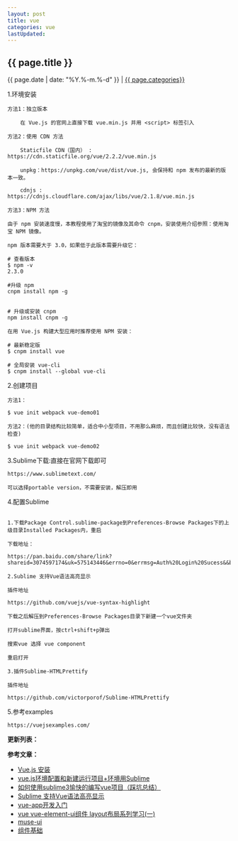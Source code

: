 ```yaml
---
layout: post
title: vue
categories: vue
lastUpdated:
---
```


## {{ page.title }}

{{ page.date | date: "%Y.%-m.%-d" }} | <a href="/archive#{{ page.categories }}">{{ page.categories}}</a>

1.环境安装

```
方法1：独立版本

    在 Vue.js 的官网上直接下载 vue.min.js 并用 <script> 标签引入

方法2：使用 CDN 方法

    Staticfile CDN（国内） : https://cdn.staticfile.org/vue/2.2.2/vue.min.js

    unpkg：https://unpkg.com/vue/dist/vue.js, 会保持和 npm 发布的最新的版本一致。

    cdnjs : https://cdnjs.cloudflare.com/ajax/libs/vue/2.1.8/vue.min.js

方法3：NPM 方法

由于 npm 安装速度慢，本教程使用了淘宝的镜像及其命令 cnpm，安装使用介绍参照：使用淘宝 NPM 镜像。

npm 版本需要大于 3.0，如果低于此版本需要升级它：

# 查看版本
$ npm -v
2.3.0

#升级 npm
cnpm install npm -g


# 升级或安装 cnpm
npm install cnpm -g

在用 Vue.js 构建大型应用时推荐使用 NPM 安装：

# 最新稳定版
$ cnpm install vue

# 全局安装 vue-cli
$ cnpm install --global vue-cli

```

2.创建项目

```
方法1：

$ vue init webpack vue-demo01

方法2：(他的目录结构比较简单，适合中小型项目，不用那么麻烦，而且创建比较快，没有语法检查)

$ vue init webpack vue-demo02

```

3.Sublime下载:直接在官网下载即可

```
https://www.sublimetext.com/

可以选择portable version，不需要安装，解压即用
```

4.配置Sublime

```

1.下载Package Control.sublime-package到Preferences-Browse Packages下的上级目录Installed Packages内，重启

下载地址：

https://pan.baidu.com/share/link?shareid=3074597174&uk=575143446&errno=0&errmsg=Auth%20Login%20Sucess&&bduss=&ssnerror=0&traceid=

2.Sublime 支持Vue语法高亮显示

插件地址

https://github.com/vuejs/vue-syntax-highlight

下载之后解压到Preferences-Browse Packages目录下新建一个vue文件夹

打开sublime界面，按ctrl+shift+p弹出

搜索vue 选择 vue component

重启打开

3.插件Sublime-HTMLPrettify

插件地址

https://github.com/victorporof/Sublime-HTMLPrettify

```

5.参考examples

```
https://vuejsexamples.com/
```

**更新列表：**



**参考文章：**

* [Vue.js 安装][1]
* [vue.js环境配置和新建运行项目+环境用Sublime][2]
* [如何使用sublime3愉快的编写vue项目（踩坑总结）][3]
* [Sublime 支持Vue语法高亮显示][4]
* [vue-app开发入门][5]
* [vue vue-element-ui组件 layout布局系列学习(一)][6]
* [muse-ui][7]
* [组件基础][8]

[1]: https://www.runoob.com/vue2/vue-install.html
[2]: https://blog.csdn.net/R_Allison/article/details/81132863
[3]: https://blog.csdn.net/qq_41635167/article/details/81546181
[4]: https://blog.csdn.net/qq_34827048/article/details/78839855
[5]: https://blog.csdn.net/STchaoL/article/details/79012766
[6]: https://blog.csdn.net/jack_bob/article/details/79813114
[7]: https://muse-ui.org/#/zh-CN/bottom-navigation
[8]: https://cn.vuejs.org/v2/guide/components.html